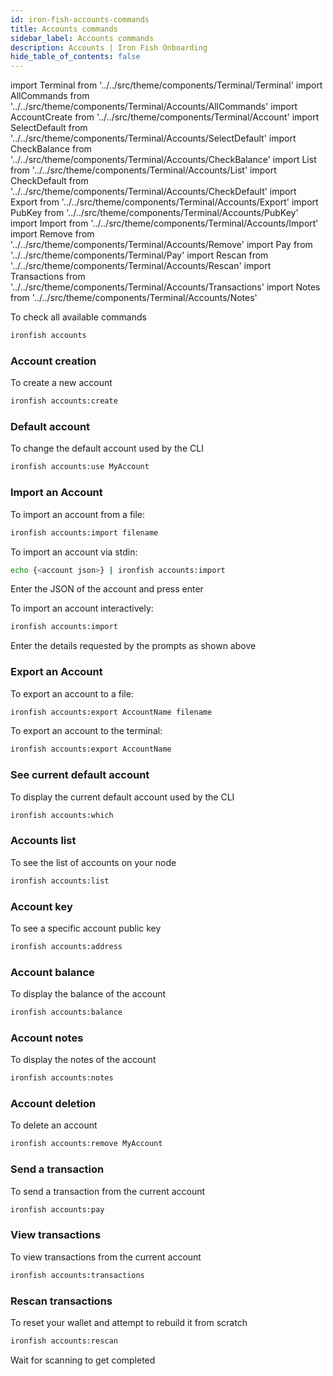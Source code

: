```yaml
---
id: iron-fish-accounts-commands
title: Accounts commands
sidebar_label: Accounts commands
description: Accounts | Iron Fish Onboarding
hide_table_of_contents: false
---
```

import Terminal from '../../src/theme/components/Terminal/Terminal'
import AllCommands from '../../src/theme/components/Terminal/Accounts/AllCommands'
import AccountCreate from '../../src/theme/components/Terminal/Account'
import SelectDefault from '../../src/theme/components/Terminal/Accounts/SelectDefault'
import CheckBalance from '../../src/theme/components/Terminal/Accounts/CheckBalance'
import List from '../../src/theme/components/Terminal/Accounts/List'
import CheckDefault from '../../src/theme/components/Terminal/Accounts/CheckDefault'
import Export from '../../src/theme/components/Terminal/Accounts/Export'
import PubKey from '../../src/theme/components/Terminal/Accounts/PubKey'
import Import from '../../src/theme/components/Terminal/Accounts/Import'
import Remove from '../../src/theme/components/Terminal/Accounts/Remove'
import Pay from '../../src/theme/components/Terminal/Pay'
import Rescan from '../../src/theme/components/Terminal/Accounts/Rescan'
import Transactions from '../../src/theme/components/Terminal/Accounts/Transactions'
import Notes from '../../src/theme/components/Terminal/Accounts/Notes'



To check all available commands
```sh
ironfish accounts
```
<Terminal command={AllCommands} />

### Account creation
To create a new account
```sh
ironfish accounts:create
```
<Terminal command={AccountCreate} />

### Default account
To change the default account used by the CLI
```sh
ironfish accounts:use MyAccount
```
<Terminal command={SelectDefault} />

### Import an Account
To import an account from a file:
```sh
ironfish accounts:import filename
```

To import an account via stdin:
```sh
echo {<account json>} | ironfish accounts:import
```
Enter the JSON of the account and press enter

To import an account interactively:
```sh
ironfish accounts:import
```
<Terminal command={Import} />

Enter the details requested by the prompts as shown above

### Export an Account
To export an account to a file:
```sh
ironfish accounts:export AccountName filename
```

To export an account to the terminal:
```sh
ironfish accounts:export AccountName
```
<Terminal command={Export} />

### See current default account
To display the current default account used by the CLI
```sh
ironfish accounts:which
```
<Terminal command={CheckDefault} />

### Accounts list
To see the list of accounts on your node
```sh
ironfish accounts:list
```
<Terminal command={List} />

### Account key
To see a specific account public key
```sh
ironfish accounts:address
```
<Terminal command={PubKey} />

### Account balance
To display the balance of the account
```sh
ironfish accounts:balance
```
<Terminal command={CheckBalance} />

### Account notes
To display the notes of the account
```sh
ironfish accounts:notes
```
<Terminal command={Notes} />

### Account deletion
To delete an account
```sh
ironfish accounts:remove MyAccount
```
<Terminal command={Remove} />

### Send a transaction
To send a transaction from the current account
```sh
ironfish accounts:pay
```
<Terminal command={Pay} />

### View transactions
To view transactions from the current account
```sh
ironfish accounts:transactions
```
<Terminal command={Transactions} />

### Rescan transactions
To reset your wallet and attempt to rebuild it from scratch
```sh
ironfish accounts:rescan
```
<Terminal command={Rescan} />

Wait for scanning to get completed
